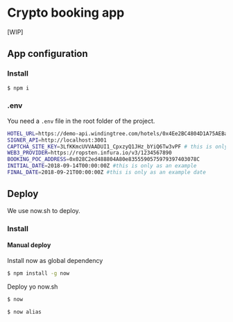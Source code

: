# Crypto booking app

[WIP]

## App configuration
### Install
```bash
$ npm i
```

### .env
You need a `.env` file in the root folder of the project.

```bash
HOTEL_URL=https://demo-api.windingtree.com/hotels/0x4Ee2BC4804D1A75AEBa5C76D25cc2c036B136140
SIGNER_API=http://localhost:3001
CAPTCHA_SITE_KEY=3LfKKmcUVVAADUI1_CpxzyQ1JHz_bYiQ6Tw3vPF # this is only as an example
WEB3_PROVIDER=https://ropsten.infura.io/v3/1234567890
BOOKING_POC_ADDRESS=0x028C2ed488804A80e8355590575979397403078C
INITIAL_DATE=2018-09-14T00:00:00Z #this is only as an example
FINAL_DATE=2018-09-21T00:00:00Z #this is only as an example date
```

## Deploy
We use now.sh to deploy.

### Install

#### Manual deploy
Install now as global dependency
```bash
$ npm install -g now
```

Deploy yo now.sh
```bash
$ now
```


```bash
$ now alias
```
